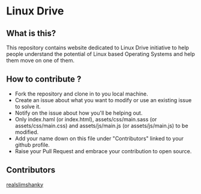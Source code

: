 # Linux Drive

## What is this?

This repository contains website dedicated to Linux Drive initiative to help people understand the potential of Linux based Operating Systems and help them move on one of them.

## How to contribute ?

* Fork the repository and clone in to you local machine.
* Create an issue about what you want to modify or use an existing issue to solve it.
* Notify on the issue about how you'll be helping out.
* Only index.haml (or index.html), assets/css/main.sass (or assets/css/main.css) and assets/js/main.js (or assets/js/main.js) to be modified.
* Add your name down on this file under "Contributors" linked to your github profile.
* Raise your Pull Request and embrace your contribution to open source.

## Contributors

[realslimshanky](http://github.com/realslimshanky)
